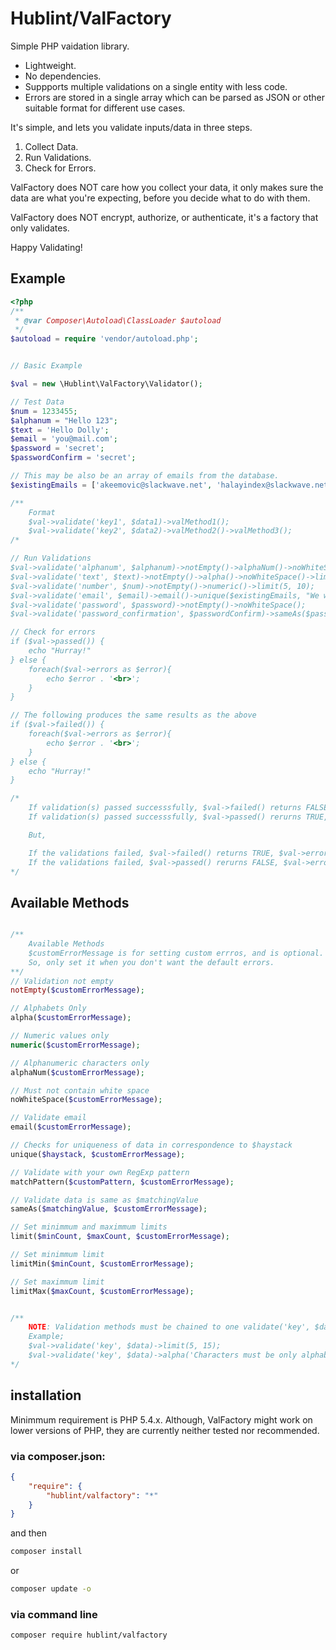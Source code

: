 Hublint/ValFactory
===========

Simple PHP vaidation library.

- Lightweight.
- No dependencies.
- Suppports multiple validations on a single entity with less code.
- Errors are stored in a single array which can be parsed as JSON or other suitable format for different use cases.

It's simple, and lets you validate inputs/data in three steps.
1. Collect Data.
2. Run Validations.
3. Check for Errors.

ValFactory does NOT care how you collect your data, it only makes sure the data are what you're expecting, before you decide what to do with them.

ValFactory does NOT encrypt, authorize, or authenticate, it's a factory that only validates.

Happy Validating!

## Example

```php
<?php
/**
 * @var Composer\Autoload\ClassLoader $autoload
 */
$autoload = require 'vendor/autoload.php';


// Basic Example

$val = new \Hublint\ValFactory\Validator();

// Test Data
$num = 1233455;
$alphanum = "Hello 123";
$text = 'Hello Dolly';
$email = 'you@mail.com';
$password = 'secret';
$passwordConfirm = 'secret';

// This may be also be an array of emails from the database.
$existingEmails = ['akeemovic@slackwave.net', 'halayindex@slackwave.net'];

/**
	Format
	$val->validate('key1', $data1)->valMethod1();
	$val->validate('key2', $data2)->valMethod2()->valMethod3();
/*

// Run Validations
$val->validate('alphanum', $alphanum)->notEmpty()->alphaNum()->noWhiteSpace()->limitMin(10);
$val->validate('text', $text)->notEmpty()->alpha()->noWhiteSpace()->limitMax(10);
$val->validate('number', $num)->notEmpty()->numeric()->limit(5, 10);
$val->validate('email', $email)->email()->unique($existingEmails, "We won't take that Email");
$val->validate('password', $password)->notEmpty()->noWhiteSpace();
$val->validate('password_confirmation', $passwordConfirm)->sameAs($password);

// Check for errors
if ($val->passed()) {
	echo "Hurray!"
} else {
	foreach($val->errors as $error){
		echo $error . '<br>';
	}
}

// The following produces the same results as the above
if ($val->failed()) {
	foreach($val->errors as $error){
		echo $error . '<br>';
	}
} else {
	echo "Hurray!"
}

/*
	If validation(s) passed successsfully, $val->failed() returns FALSE, $val->errors returns [] - an empty array.
	If validation(s) passed successsfully, $val->passed() rerurns TRUE, $val->errors returns [] - an empty array.

	But,

	If the validations failed, $val->failed() returns TRUE, $val->errors returns an array of errors.
	If the validations failed, $val->passed() rerurns FALSE, $val->errors returns an array of errors.
*/
```

## Available Methods
```php

/**
	Available Methods
	$customErrorMessage is for setting custom errros, and is optional. 
	So, only set it when you don't want the default errors. 
**/
// Validation not empty
notEmpty($customErrorMessage);

// Alphabets Only
alpha($customErrorMessage);

// Numeric values only
numeric($customErrorMessage);

// Alphanumeric characters only
alphaNum($customErrorMessage);

// Must not contain white space
noWhiteSpace($customErrorMessage);

// Validate email
email($customErrorMessage);

// Checks for uniqueness of data in correspondence to $haystack
unique($haystack, $customErrorMessage);

// Validate with your own RegExp pattern
matchPattern($customPattern, $customErrorMessage);

// Validate data is same as $matchingValue
sameAs($matchingValue, $customErrorMessage);

// Set minimmum and maximmum limits
limit($minCount, $maxCount, $customErrorMessage);

// Set minimmum limit
limitMin($minCount, $customErrorMessage);

// Set maximmum limit
limitMax($maxCount, $customErrorMessage);


/** 
	NOTE: Validation methods must be chained to one validate('key', $data) root method.
	Example;
	$val->validate('key', $data)->limit(5, 15);
	$val->validate('key', $data)->alpha('Characters must be only alphabets Aa-Zz')->noWhiteSpace(5, 15);
*/

```

## installation

Minimmum requirement is PHP 5.4.x. Although, ValFactory might work on lower versions of PHP, they are currently neither tested nor recommended.

### via composer.json:
```json
{
    "require": {
        "hublint/valfactory": "*"
    }
}
```

and then

```bash
composer install
```

or
```bash
composer update -o
```

### via command line
```bash
composer require hublint/valfactory
```

